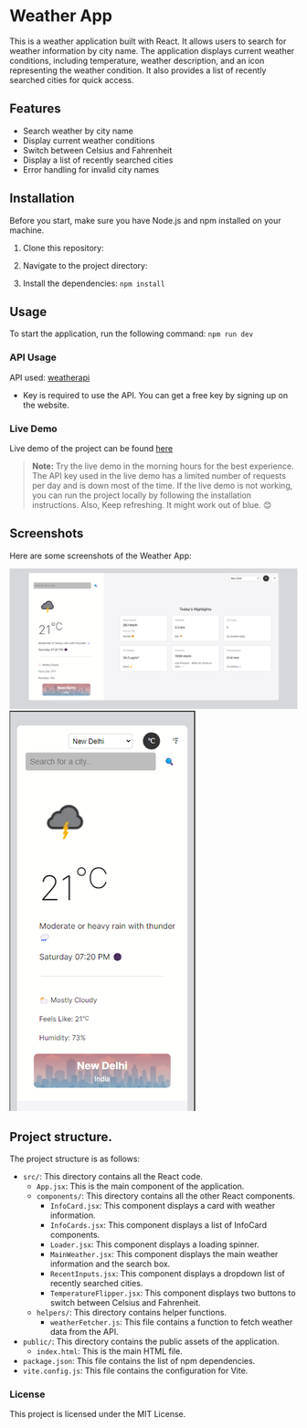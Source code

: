 # Weather App

This is a weather application built with React. It allows users to search for weather information by city name. The application displays current weather conditions, including temperature, weather description, and an icon representing the weather condition. It also provides a list of recently searched cities for quick access.

## Features

- Search weather by city name
- Display current weather conditions
- Switch between Celsius and Fahrenheit
- Display a list of recently searched cities
- Error handling for invalid city names

## Installation

Before you start, make sure you have Node.js and npm installed on your machine.

1. Clone this repository:

2. Navigate to the project directory:

3. Install the dependencies:
   `npm install`

## Usage

To start the application, run the following command:
`npm run dev`

### API Usage

API used: [weatherapi](http://api.weatherapi.com)

- Key is required to use the API. You can get a free key by signing up on the website.

### Live Demo

Live demo of the project can be found [here](https://deploy-preview-4--weatherappforzerostic.netlify.app/)

> **Note:** Try the live demo in the morning hours for the best experience. The API key used in the live demo has a limited number of requests per day and is down most of the time. If the live demo is not working, you can run the project locally by following the installation instructions. Also, Keep refreshing. It might work out of blue. 😊

## Screenshots

Here are some screenshots of the Weather App:

![Screenshot 1](./src/assets/screenshot.png)
![Screenshot 2](./src/assets/screenshot2.png)

## Project structure.

The project structure is as follows:

- `src/`: This directory contains all the React code.
  - `App.jsx`: This is the main component of the application.
  - `components/`: This directory contains all the other React components.
    - `InfoCard.jsx`: This component displays a card with weather information.
    - `InfoCards.jsx`: This component displays a list of InfoCard components.
    - `Loader.jsx`: This component displays a loading spinner.
    - `MainWeather.jsx`: This component displays the main weather information and the search box.
    - `RecentInputs.jsx`: This component displays a dropdown list of recently searched cities.
    - `TemperatureFlipper.jsx`: This component displays two buttons to switch between Celsius and Fahrenheit.
  - `helpers/`: This directory contains helper functions.
    - `weatherFetcher.js`: This file contains a function to fetch weather data from the API.
- `public/`: This directory contains the public assets of the application.
  - `index.html`: This is the main HTML file.
- `package.json`: This file contains the list of npm dependencies.
- `vite.config.js`: This file contains the configuration for Vite.

### License

This project is licensed under the MIT License.

